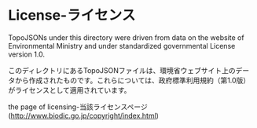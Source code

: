 # License-ライセンス
TopoJSONs under this directory were driven from data on the website of Environmental Ministry and under standardized governmental License version 1.0.

このディレクトリにあるTopoJSONファイルは、環境省ウェブサイト上のデータから作成されたものです。これらについては、政府標準利用規約（第1.0版）がライセンスとして適用されています。

the page of licensing-当該ライセンスページ(http://www.biodic.go.jp/copyright/index.html)
